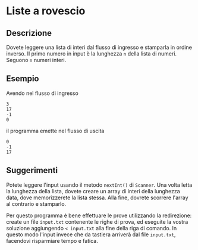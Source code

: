 Liste a rovescio
================

Descrizione
-----------

Dovete leggere una lista di interi dal flusso di ingresso
e stamparla in ordine inverso. Il primo numero in input è la lunghezza
`n` della lista di numeri. Seguono `n` numeri interi.

Esempio
-------

Avendo nel flusso di ingresso

    3
    17
    -1
    0

il programma emette nel flusso di uscita

    0
    -1
    17

Suggerimenti
------------

Potete leggere l'input usando il metodo `nextInt()` di `Scanner`.
Una volta letta la lunghezza della lista, dovete creare un array
di interi della lunghezza data, dove memorizzerete la lista stessa.
Alla fine, dovrete scorrere l'array al contrario e stamparlo.

Per questo programma è bene effettuare le prove utilizzando la
redirezione: create un file `input.txt` contenente le righe di prova, ed
eseguite la vostra soluzione aggiungendo `< input.txt` alla fine della
riga di comando. In questo modo l'input invece che da tastiera arriverà
dal file `input.txt`, facendovi risparmiare tempo e fatica.
